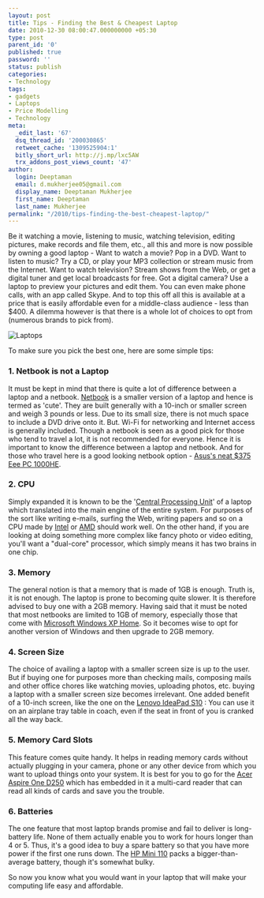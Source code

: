 ```yaml
---
layout: post
title: Tips - Finding the Best & Cheapest Laptop
date: 2010-12-30 08:00:47.000000000 +05:30
type: post
parent_id: '0'
published: true
password: ''
status: publish
categories:
- Technology
tags:
- gadgets
- Laptops
- Price Modelling
- Technology
meta:
  _edit_last: '67'
  dsq_thread_id: '200030865'
  retweet_cache: '1309525904:1'
  bitly_short_url: http://j.mp/lxc5AW
  trx_addons_post_views_count: '47'
author:
  login: Deeptaman
  email: d.mukherjee05@gmail.com
  display_name: Deeptaman Mukherjee
  first_name: Deeptaman
  last_name: Mukherjee
permalink: "/2010/tips-finding-the-best-cheapest-laptop/"
---
```

<p>Be it watching a movie, listening to music, watching television, editing pictures, make records and file them, etc., all this and more is now possible by owning a good laptop - Want to watch a movie? Pop in a DVD. Want to listen to music? Try a CD, or play your MP3 collection or stream music from the Internet. Want to watch television? Stream shows from the Web, or get a digital tuner and get local broadcasts for free. Got a digital camera? Use a laptop to preview your pictures and edit them. You can even make phone calls, with an app called Skype. And to top this off all this is available at a price that is easily affordable even for a middle-class audience - less than $400. A dilemma however is that there is a whole lot of choices to opt from (numerous brands to pick from).</p>
<p><!--more--></p>
<p><img src="{{ site.baseurl }}/assets/2010/12/laptops.jpg" alt="Laptops" class="alignright" /></p>
<p>To make sure you pick the best one, here are some simple tips:</p>
<h3>1. Netbook is not a Laptop</h3>
<p>It must be kept in mind that there is quite a lot of difference between a laptop and a netbook. <a href="http://en.wikipedia.org/wiki/Netbook">Netbook</a> is a smaller version of a laptop and hence is termed as 'cute'. They are built generally with a 10-inch or smaller screen and weigh 3 pounds or less. Due to its small size, there is not much space to include a DVD drive onto it. But. Wi-Fi for networking and Internet access is generally included. Though a netbook is seen as a good pick for those who tend to travel a lot, it is not recommended for everyone. Hence it is important to know the difference between a laptop and netbook. And for those who travel here is a good looking netbook option - <a href="http://www.amazon.com/ASUS-1000HE-10-1-Inch-Black-Netbook/dp/B001QTXL82">Asus's neat $375 Eee PC 1000HE</a>.</p>
<h3>2. CPU</h3>
<p>Simply expanded it is known to be the '<a href="http://en.wikipedia.org/wiki/Central_processing_unit">Central Processing Unit</a>' of a laptop which translated into the main engine of the entire system. For purposes of the sort like writing e-mails, surfing the Web, writing papers and so on a CPU made by <a href="http://www.intel.com/?en_US_01">Intel</a> or <a href="http://www.amd.com/in/Pages/AMDHomePage.aspx">AMD</a> should work well. On the other hand, if you are looking at doing something more complex like fancy photo or video editing, you'll want a "dual-core" processor, which simply means it has two brains in one chip.</p>
<h3>3. Memory</h3>
<p>The general notion is that a memory that is made of 1GB is enough. Truth is, it is not enough. The laptop is prone to becoming quite slower. It is therefore advised to buy one with a 2GB memory. Having said that it must be noted that most netbooks are limited to 1GB of memory, especially those that come with <a href="http://www.microsoft.com/windowsxp/home/default.mspx">Microsoft Windows XP Home</a>. So it becomes wise to opt for another version of Windows and then upgrade to 2GB memory.</p>
<h3>4. Screen Size</h3>
<p>The choice of availing a laptop with a smaller screen size is up to the user. But if buying one for purposes more than checking mails, composing mails and other office chores like watching movies, uploading photos, etc. buying a laptop with a smaller screen size becomes irrelevant. One added benefit of a 10-inch screen, like the one on the <a href="http://shop.lenovo.com/us/notebooks/ideapad/s-series">Lenovo IdeaPad S10</a> : You can use it on an airplane tray table in coach, even if the seat in front of you is cranked all the way back.</p>
<h3>5. Memory Card Slots</h3>
<p>This feature comes quite handy. It helps in reading memory cards without actually plugging in your camera, phone or any other device from which you want to upload things onto your system. It is best for you to go for the <a href="http://reviews.cnet.com/laptops/acer-aspire-one-d250/4505-3121_7-33676723.html">Acer Aspire One D250</a> which has embedded in it a multi-card reader that can read all kinds of cards and save you the trouble.</p>
<h3>6. Batteries</h3>
<p>The one feature that most laptop brands promise and fail to deliver is long-battery life. None of them actually enable you to work for hours longer than 4 or 5. Thus, it's a good idea to buy a spare battery so that you have more power if the first one runs down. The <a href="http://reviews.cnet.com/laptops/hp-mini-110/4505-3121_7-33664859.html">HP Mini 110</a> packs a bigger-than-average battery, though it's somewhat bulky.</p>
<p>So now you know what you would want in your laptop that will make your computing life easy and affordable.</p>
